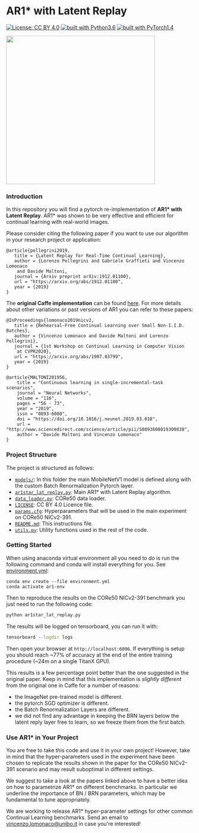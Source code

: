 # AR1* with Latent Replay

[![License: CC BY 4.0](https://img.shields.io/badge/License-CC%20BY%204.0-lightgrey.svg)](http://creativecommons.org/licenses/by/4.0/)
[![built with Python3.6](https://img.shields.io/badge/build%20with-python%203.6-red.svg)](https://www.python.org/)
[![built with PyTorch1.4](https://img.shields.io/badge/build%20with-pytorch%201.4-brightgreen.svg)](https://pytorch.org/)

<img src="https://repository-images.githubusercontent.com/239764197/2c621f00-8f13-11ea-8250-162421cbd36b" width="400"/>

### Introduction

In this repository you will find a pytorch re-implementation of **AR1\* with
 Latent Replay**. AR1* was shown to be very effective and efficient for
  continual learning with real-world images. 
  
Please consider citing the following paper if you want to use our algorithm in
 your research project or application:
	
	@article{pellegrini2019,
	   title = {Latent Replay for Real-Time Continual Learning},
	   author = {Lorenzo Pellegrini and Gabriele Graffieti and Vincenzo Lomonaco
	    and Davide Maltoni,
	   journal = {Arxiv preprint arXiv:1912.01100},
	   url = "https://arxiv.org/abs/1912.01100",
	   year = {2019}
	}
	
The **original Caffe implementation** can be found [here](https://github.com/lrzpellegrini/Latent-Replay). 
For more details about other variations or past versions of AR1 you can refer
 to these papers:

	@InProceedings{lomonaco2019nicv2,
	   title = {Rehearsal-Free Continual Learning over Small Non-I.I.D. Batches},
	   author = {Vincenzo Lomonaco and Davide Maltoni and Lorenzo Pellegrini},
	   journal = {1st Workshop on Continual Learning in Computer Vision
	    at CVPR2020},
	   url = "https://arxiv.org/abs/1907.03799",
	   year = {2019}
	}
	
	@article{MALTONI201956,
        title = "Continuous learning in single-incremental-task scenarios",
        journal = "Neural Networks",
        volume = "116",
        pages = "56 - 73",
        year = "2019",
        issn = "0893-6080",
        doi = "https://doi.org/10.1016/j.neunet.2019.03.010",
        url = "http://www.sciencedirect.com/science/article/pii/S0893608019300838",
        author = "Davide Maltoni and Vincenzo Lomonaco"
    }
    
### Project Structure
The project is structured as follows:

- [`models/`](models): In this folder the main MobileNetV1 model is defined
 along with the custom Batch Renormalization Pytorch layer.
- [`ar1star_lat_replay.py`](ar1star_lat_replay.py): Main AR1* with Latent Replay
 algorithm.
- [`data_loader.py`](data_loader.py): CORe50 data loader.
- [`LICENSE`](LICENSE): CC BY 4.0 Licence file.
- [`params.cfg`](params.cfg): Hyperparameters that will be used in the main
 experiment on CORe50 NICv2-391.
- [`README.md`](README.md): This instructions file.
- [`utils.py`](utils.py): Utility functions used in the rest of the code.

### Getting Started

When using anaconda virtual environment all you need to do is run the following 
command and conda will install everything for you. 
See [environment.yml](./environment.yml):

    conda env create --file environment.yml
    conda activate ar1-env
    
Then to reproduce the results on the CORe50 NICv2-391 benchmark you just
 need to run the following code:
 
 ```bash
python ar1star_lat_replay.py
```

The results will be logged on tensorboard, you can run it with:

 
 ```bash
tensorboard --logdir logs
```

Then open your browser at `http://localhost:6006`. If everything is setup you
 should reach ~77% of accuracy at the end of the entire training procedure
  (~24m on a single TitanX GPU). 
  
This results is a few percentage point better than the one 
  suggested in the original paper. Keep in mind that this implementation
   is *slightly different* from the original one in Caffe for a number of
    reasons:
   
   - the ImageNet pre-trained model is different.
   - the pytorch SGD optimizer is different.
   - the Batch Renormalization Layers are different.
   - we did not find any advantage in keeping the BRN layers below the latent
    reply layer free to learn, so we freeze them from the first batch.

### Use AR1* in Your Project

You are free to take this code and use it in your own project! However, take
 in mind that the hyper-parameters used in the experiment have been chosen to 
 replicate the results shown in the paper for the CORe50 NICv2-391 scenario
  and may result suboptimal in different settings.

We suggest to take a look at the papers linked above to have a better idea
 on how to parametrize AR1* on different benchmarks. In particular we
  underline the importance of BN / BRN parameters, which may be fundamental
   to tune appropriately. 
   
We are working to release AR1* hyper-parameter settings for other
 common Continual Learning benchmarks. Send an email to vincenzo.lomonaco@unibo.it
  in case you're interested!
